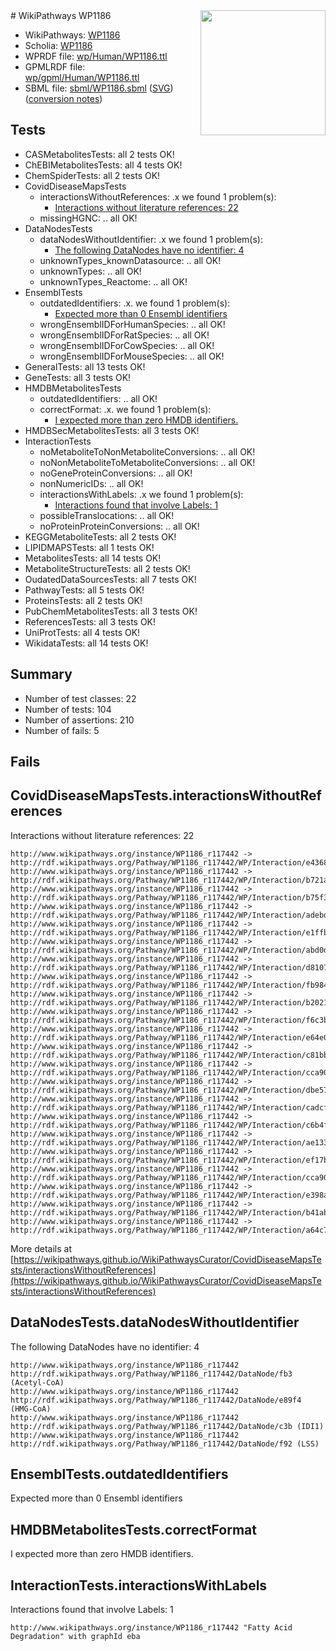 <img style="float: right; width: 200px" src="../logo.png" />
# WikiPathways WP1186

* WikiPathways: [WP1186](https://identifiers.org/wikipathways:WP1186)
* Scholia: [WP1186](https://scholia.toolforge.org/wikipathways/WP1186)
* WPRDF file: [wp/Human/WP1186.ttl](../wp/Human/WP1186.ttl)
* GPMLRDF file: [wp/gpml/Human/WP1186.ttl](../wp/gpml/Human/WP1186.ttl)
* SBML file: [sbml/WP1186.sbml](../sbml/WP1186.sbml) ([SVG](../sbml/WP1186.svg)) ([conversion notes](../sbml/WP1186.txt))

## Tests
* CASMetabolitesTests: all 2 tests OK!
* ChEBIMetabolitesTests: all 4 tests OK!
* ChemSpiderTests: all 2 tests OK!
* CovidDiseaseMapsTests
    * interactionsWithoutReferences: .x we found 1 problem(s):
        * [Interactions without literature references: 22](#9701cd02)
    * missingHGNC: .. all OK!
* DataNodesTests
    * dataNodesWithoutIdentifier: .x we found 1 problem(s):
        * [The following DataNodes have no identifier: 4](#d2d32fa3)
    * unknownTypes_knownDatasource: .. all OK!
    * unknownTypes: .. all OK!
    * unknownTypes_Reactome: .. all OK!
* EnsemblTests
    * outdatedIdentifiers: .x. we found 1 problem(s):
        * [Expected more than 0 Ensembl identifiers](#f44398b7)
    * wrongEnsemblIDForHumanSpecies: .. all OK!
    * wrongEnsemblIDForRatSpecies: .. all OK!
    * wrongEnsemblIDForCowSpecies: .. all OK!
    * wrongEnsemblIDForMouseSpecies: .. all OK!
* GeneralTests: all 13 tests OK!
* GeneTests: all 3 tests OK!
* HMDBMetabolitesTests
    * outdatedIdentifiers: .. all OK!
    * correctFormat: .x. we found 1 problem(s):
        * [I expected more than zero HMDB identifiers.](#ad154c1e)
* HMDBSecMetabolitesTests: all 3 tests OK!
* InteractionTests
    * noMetaboliteToNonMetaboliteConversions: .. all OK!
    * noNonMetaboliteToMetaboliteConversions: .. all OK!
    * noGeneProteinConversions: .. all OK!
    * nonNumericIDs: .. all OK!
    * interactionsWithLabels: .x we found 1 problem(s):
        * [Interactions found that involve Labels: 1](#630d2678)
    * possibleTranslocations: .. all OK!
    * noProteinProteinConversions: .. all OK!
* KEGGMetaboliteTests: all 2 tests OK!
* LIPIDMAPSTests: all 1 tests OK!
* MetabolitesTests: all 14 tests OK!
* MetaboliteStructureTests: all 2 tests OK!
* OudatedDataSourcesTests: all 7 tests OK!
* PathwayTests: all 5 tests OK!
* ProteinsTests: all 2 tests OK!
* PubChemMetabolitesTests: all 3 tests OK!
* ReferencesTests: all 3 tests OK!
* UniProtTests: all 4 tests OK!
* WikidataTests: all 14 tests OK!


## Summary

* Number of test classes: 22
* Number of tests: 104
* Number of assertions: 210
* Number of fails: 5

## Fails

<a name="9701cd02" />

## CovidDiseaseMapsTests.interactionsWithoutReferences

Interactions without literature references: 22
```
http://www.wikipathways.org/instance/WP1186_r117442 -> http://rdf.wikipathways.org/Pathway/WP1186_r117442/WP/Interaction/e4368
http://www.wikipathways.org/instance/WP1186_r117442 -> http://rdf.wikipathways.org/Pathway/WP1186_r117442/WP/Interaction/b721a
http://www.wikipathways.org/instance/WP1186_r117442 -> http://rdf.wikipathways.org/Pathway/WP1186_r117442/WP/Interaction/b75f3
http://www.wikipathways.org/instance/WP1186_r117442 -> http://rdf.wikipathways.org/Pathway/WP1186_r117442/WP/Interaction/adebd
http://www.wikipathways.org/instance/WP1186_r117442 -> http://rdf.wikipathways.org/Pathway/WP1186_r117442/WP/Interaction/e1ffb
http://www.wikipathways.org/instance/WP1186_r117442 -> http://rdf.wikipathways.org/Pathway/WP1186_r117442/WP/Interaction/abd0d
http://www.wikipathways.org/instance/WP1186_r117442 -> http://rdf.wikipathways.org/Pathway/WP1186_r117442/WP/Interaction/d8107
http://www.wikipathways.org/instance/WP1186_r117442 -> http://rdf.wikipathways.org/Pathway/WP1186_r117442/WP/Interaction/fb984
http://www.wikipathways.org/instance/WP1186_r117442 -> http://rdf.wikipathways.org/Pathway/WP1186_r117442/WP/Interaction/b2021
http://www.wikipathways.org/instance/WP1186_r117442 -> http://rdf.wikipathways.org/Pathway/WP1186_r117442/WP/Interaction/f6c3b
http://www.wikipathways.org/instance/WP1186_r117442 -> http://rdf.wikipathways.org/Pathway/WP1186_r117442/WP/Interaction/e64e0
http://www.wikipathways.org/instance/WP1186_r117442 -> http://rdf.wikipathways.org/Pathway/WP1186_r117442/WP/Interaction/c81bb
http://www.wikipathways.org/instance/WP1186_r117442 -> http://rdf.wikipathways.org/Pathway/WP1186_r117442/WP/Interaction/cca90_1
http://www.wikipathways.org/instance/WP1186_r117442 -> http://rdf.wikipathways.org/Pathway/WP1186_r117442/WP/Interaction/dbe57
http://www.wikipathways.org/instance/WP1186_r117442 -> http://rdf.wikipathways.org/Pathway/WP1186_r117442/WP/Interaction/cadcf
http://www.wikipathways.org/instance/WP1186_r117442 -> http://rdf.wikipathways.org/Pathway/WP1186_r117442/WP/Interaction/c6b4f
http://www.wikipathways.org/instance/WP1186_r117442 -> http://rdf.wikipathways.org/Pathway/WP1186_r117442/WP/Interaction/ae133
http://www.wikipathways.org/instance/WP1186_r117442 -> http://rdf.wikipathways.org/Pathway/WP1186_r117442/WP/Interaction/ef17b
http://www.wikipathways.org/instance/WP1186_r117442 -> http://rdf.wikipathways.org/Pathway/WP1186_r117442/WP/Interaction/cca90_2
http://www.wikipathways.org/instance/WP1186_r117442 -> http://rdf.wikipathways.org/Pathway/WP1186_r117442/WP/Interaction/e398a
http://www.wikipathways.org/instance/WP1186_r117442 -> http://rdf.wikipathways.org/Pathway/WP1186_r117442/WP/Interaction/b41ab
http://www.wikipathways.org/instance/WP1186_r117442 -> http://rdf.wikipathways.org/Pathway/WP1186_r117442/WP/Interaction/a64c7
```

More details at [https://wikipathways.github.io/WikiPathwaysCurator/CovidDiseaseMapsTests/interactionsWithoutReferences](https://wikipathways.github.io/WikiPathwaysCurator/CovidDiseaseMapsTests/interactionsWithoutReferences)

<a name="d2d32fa3" />

## DataNodesTests.dataNodesWithoutIdentifier

The following DataNodes have no identifier: 4
```
http://www.wikipathways.org/instance/WP1186_r117442 http://rdf.wikipathways.org/Pathway/WP1186_r117442/DataNode/fb3 (Acetyl-CoA)
http://www.wikipathways.org/instance/WP1186_r117442 http://rdf.wikipathways.org/Pathway/WP1186_r117442/DataNode/e89f4 (HMG-CoA)
http://www.wikipathways.org/instance/WP1186_r117442 http://rdf.wikipathways.org/Pathway/WP1186_r117442/DataNode/c3b (IDI1)
http://www.wikipathways.org/instance/WP1186_r117442 http://rdf.wikipathways.org/Pathway/WP1186_r117442/DataNode/f92 (LSS)
```

<a name="f44398b7" />

## EnsemblTests.outdatedIdentifiers

Expected more than 0 Ensembl identifiers
<a name="ad154c1e" />

## HMDBMetabolitesTests.correctFormat

I expected more than zero HMDB identifiers.
<a name="630d2678" />

## InteractionTests.interactionsWithLabels

Interactions found that involve Labels: 1
```
http://www.wikipathways.org/instance/WP1186_r117442 "Fatty Acid Degradation" with graphId eba
```


